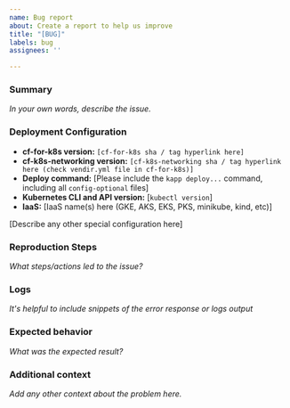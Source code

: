 ```yaml
---
name: Bug report
about: Create a report to help us improve
title: "[BUG]"
labels: bug
assignees: ''

---
```


### Summary
_In your own words, describe the issue._

### Deployment Configuration
* **cf-for-k8s version:** `[cf-for-k8s sha / tag hyperlink here]`
* **cf-k8s-networking version:** `[cf-k8s-networking sha / tag hyperlink here (check vendir.yml file in cf-for-k8s)]`
* **Deploy command:** [Please include the `kapp deploy...` command, including all `config-optional` files]
* **Kubernetes CLI and API version:** [`kubectl version`]
* **IaaS:** [IaaS name(s) here (GKE, AKS, EKS, PKS, minikube, kind, etc)]

[Describe any other special configuration here]

### Reproduction Steps
_What steps/actions led to the issue?_

### Logs
_It's helpful to include snippets of the error response or logs output_

### Expected behavior
_What was the expected result?_

### Additional context
_Add any other context about the problem here._

